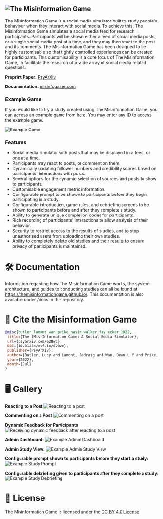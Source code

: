 ![The Misinformation Game](docs/assets/img/banner.png)
------------------------------------------------------

The Misinformation Game is a social media simulator built to study
people's behaviour when they interact with social media. To achieve
this, The Misinformation Game simulates a social media feed for
research participants. Participants will be shown either a feed of
social media posts, or a single social media post at a time, and
they may then react to the post and its comments. The Misinformation
Game has been designed to be highly customisable so that tightly
controlled experiences can be created for participants. This
customisability is a core focus of The Misinformation Game,
to facilitate the research of a wide array of social media
related questions.

**Preprint Paper:** [PsyArXiv](https://psyarxiv.com/628wc/)

**Documentation:** [misinfogame.com](https://misinfogame.com)


### Example Game
If you would like to try a study created using
The Misinformation Game, you can access an example game from
[here](https://themisinformationgame.github.io/link/ExampleGame).
You may enter any ID to access the example game.

![Example Game](docs/screenshots/example-game.png)


### Features

- Social media simulator with posts that may be displayed
  in a feed, or one at a time.
- Participants may react to posts, or comment on them.
- Dynamically updating follower numbers and credibility scores
  based on participants' interactions with posts.
- Several options for the dynamic selection of sources and posts
  to show to participants.
- Customisable engagement metric information.
- Configurable prompt to be shown to participants before they
  begin participating in a study.
- Configurable introduction, game rules, and debriefing screens to be shown
  to participants before and after they complete a study.
- Ability to generate unique completion codes for participants.
- Rich recording of participants' interactions to allow analysis of their behavior.
- Security to restrict access to the results of studies, and to
  stop unauthorised users from uploading their own studies.
- Ability to completely delete old studies and their results to
  ensure privacy of participants is maintained.


# 🛠️ Documentation
Information regarding how The Misinformation Game works, the system architecture, and guides to conducting studies
can all be found at https://themisinformationgame.github.io/.
This documentation is also available under /docs in this
repository.


# 📖 Cite the Misinformation Game
```bibtex
@misc{butler_lamont_wan_prike_nasim_walker_fay_ecker_2022,
 title={The (Mis)Information Game: A Social Media Simulator},
 url={psyarxiv.com/628wc},
 DOI={10.31234/osf.io/628wc},
 publisher={PsyArXiv},
 author={Butler, Lucy and Lamont, Padraig and Wan, Dean L Y and Prike, Toby and Nasim, Mehwish and Walker, Bradley and Fay, Nicolas and Ecker, Ullrich K H},
 year={2022},
 month={Jul}
}
```


# 🖥️ Gallery

**Reacting to a Post**
![Reacting to a post](docs/screenshots/reacting.gif)

**Commenting on a Post**
![Commenting on a post](docs/screenshots/commenting.gif)

**Dynamic Feedback for Participants**
![Receiving dynamic feedback after reacting to a post](docs/screenshots/dynamic-feedback.gif)

**Admin Dashboard:**
![Example Admin Dashboard](docs/screenshots/example-admin-dashboard.png)

**Admin Study View:**
![Example Admin Study View](docs/screenshots/example-admin-study.png)

**Configurable prompt shown to participants before they
start a study:**
![Example Study Prompt](docs/screenshots/example-prompt.png)

**Configurable debriefing given to participants after
they complete a study:**
![Example Study Debriefing](docs/screenshots/example-debriefing.png)


# 📝 License
The Misinformation Game is licensed under the
[CC BY 4.0 License](LICENSE.txt).
